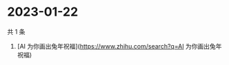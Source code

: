# 2023-01-22

共 1 条

<!-- BEGIN ZHIHUSEARCH -->
<!-- 最后更新时间 Sun Jan 22 2023 05:07:40 GMT+0800 (China Standard Time) -->
1. [AI 为你画出兔年祝福](https://www.zhihu.com/search?q=AI 为你画出兔年祝福)
<!-- END ZHIHUSEARCH -->

